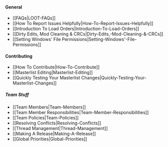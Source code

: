 #### General

* [[FAQs|LOOT-FAQs]]
* [[How To Report Issues Helpfully|How-To-Report-Issues-Helpfully]]
* [[Introduction To Load Orders|Introduction-To-Load-Orders]]
* [[Dirty Edits, Mod Cleaning & CRCs|Dirty-Edits,-Mod-Cleaning-&-CRCs]]
* [[Setting Windows' File Permissions|Setting-Windows'-File-Permissions]]

#### Contributing

* [[How To Contribute|How-To-Contribute]]
* [[Masterlist Editing|Masterlist-Editing]]
* [[Quickly Testing Your Masterlist Changes|Quickly-Testing-Your-Masterlist-Changes]]

##### Team Stuff

* [[Team Members|Team-Members]]
* [[Team Member Responsibilities|Team-Member-Responsibilities]]
* [[Team Policies|Team-Policies]]
* [[Resolving Conflicts|Resolving-Conflicts]]
* [[Thread Management|Thread-Management]]
* [[Making A Release|Making-A-Release]]
* [[Global Priorities|Global-Priorities]]